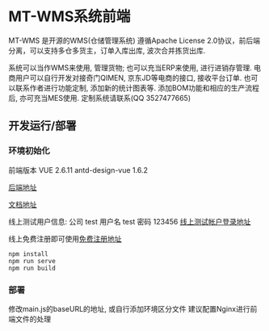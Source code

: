 # MT-WMS系统前端

MT-WMS 是开源的WMS(仓储管理系统)
遵循Apache License 2.0协议，前后端分离，可以支持多仓多货主，订单入库出库, 波次合并拣货出库.

系统可以当作WMS来使用, 管理货物; 也可以充当ERP来使用, 进行进销存管理. 电商用户可以自行开发对接奇门QIMEN, 京东JD等电商的接口, 接收平台订单. 也可以联系作者进行功能定制, 添加新的统计图表等. 添加BOM功能和相应的生产流程后, 亦可充当MES使用. 定制系统请联系(QQ 3527477665)

## 开发运行/部署


### 环境初始化
前端版本 VUE 2.6.11 antd-design-vue 1.6.2

[后端地址](https://github.com/shuxiang/MT-WMS)

[文档地址](https://www.m-front.cn/docs#/dash)

线上测试用户信息: 公司 test 用户名 test  密码 123456 [线上测试帐户登录地址](https://wms.m-front.cn/auth/login)

线上免费注册即可使用[免费注册地址](https://wms.m-front.cn/auth/register)

```
npm install
npm run serve
npm run build
```

### 部署
修改main.js的baseURL的地址, 或自行添加环境区分文件
建议配置Nginx进行前端文件的处理
